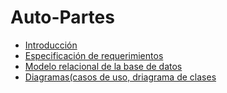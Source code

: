 # Auto-Partes

* [Introducción]()
* [Especificación de requerimientos]()
* [Modelo relacional de la base de datos]()
* [Diagramas(casos de uso, driagrama de clases]()
